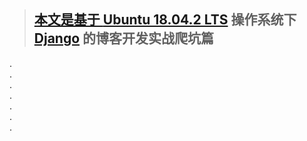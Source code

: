 > <h2><a href="#no-jump">本文是基于 <a href="#no-jump">Ubuntu 18.04.2 LTS</a> 操作系统下 <a href="#no-jump">Django</a> 的博客开发实战爬坑篇</a> </h2>

.<br>.<br>.<br>.<br>.<br>.<br>.<br>
